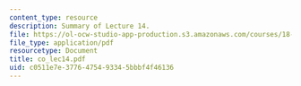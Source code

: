 ```yaml
---
content_type: resource
description: Summary of Lecture 14.
file: https://ol-ocw-studio-app-production.s3.amazonaws.com/courses/18-997-topics-in-combinatorial-optimization-spring-2004/c0511e7e3776475493345bbbf4f46136_co_lec14.pdf
file_type: application/pdf
resourcetype: Document
title: co_lec14.pdf
uid: c0511e7e-3776-4754-9334-5bbbf4f46136
---
```

